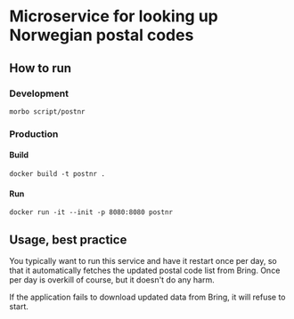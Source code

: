 # Microservice for looking up Norwegian postal codes

## How to run

### Development

`morbo script/postnr`

### Production

#### Build

`docker build -t postnr .`

#### Run

`docker run -it --init -p 8080:8080 postnr`

## Usage, best practice

You typically want to run this service and have it restart once per day, so that it
automatically fetches the updated postal code list from Bring. Once per day is
overkill of course, but it doesn't do any harm.

If the application fails to download updated data from Bring, it will refuse to start.
